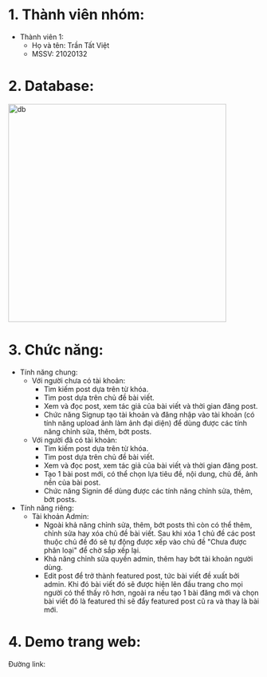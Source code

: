 # 1. Thành viên nhóm:
* Thành viên 1: 
  * Họ và tên: Trần Tất Việt
  * MSSV: 21020132
# 2. Database:
<img width="437" alt="db" src="https://user-images.githubusercontent.com/100561242/207784868-133b1d35-5f45-40d3-9600-9473cd4361aa.png">

# 3. Chức năng:
* Tính năng chung:
  * Với người chưa có tài khoản:
    * Tìm kiếm post dựa trên từ khóa.
    * Tìm post dựa trên chủ đề bài viết.
    * Xem và đọc post, xem tác giả của bài viết và thời gian đăng post.
    * Chức năng Signup tạo tài khoản và đăng nhập vào tài khoản (có tính năng upload ảnh làm ảnh đại diện) để dùng được các tính năng chỉnh sửa, thêm, bớt posts.
  * Với người đã có tài khoản:
    * Tìm kiếm post dựa trên từ khóa.
    * Tìm post dựa trên chủ đề bài viết.
    * Xem và đọc post, xem tác giả của bài viết và thời gian đăng post.
    * Tạo 1 bài post mới, có thể chọn lựa tiêu đề, nội dung, chủ đề, ảnh nền của bài post.
    * Chức năng Signin để dùng được các tính năng chỉnh sửa, thêm, bớt posts.
* Tính năng riêng:
  * Tài khoản Admin:
    * Ngoài khả năng chỉnh sửa, thêm, bớt posts thì còn có thể thêm, chỉnh sửa hay xóa chủ đề bài viết. Sau khi xóa 1 chủ đề các post thuộc chủ đề đó sẽ tự động được xếp vào chủ đề "Chưa được phân loại" để chờ sắp xếp lại.
    * Khả năng chỉnh sửa quyền admin, thêm hay bớt tài khoản người dùng.
    * Edit post để trở thành featured post, tức bài viết đề xuất bởi admin. Khi đó bài viết đó sẽ được hiện lên đầu trang cho mọi người có thể thấy rõ hơn, ngoài ra nếu tạo 1 bài đăng mới và chọn bài viết đó là featured thì sẽ đẩy featured post cũ ra và thay là bài mới.
# 4. Demo trang web:
Đường link: 
